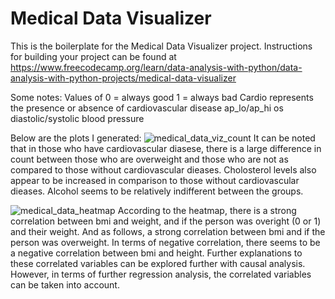 # Medical Data Visualizer

This is the boilerplate for the Medical Data Visualizer project. Instructions for building your project can be found at https://www.freecodecamp.org/learn/data-analysis-with-python/data-analysis-with-python-projects/medical-data-visualizer

Some notes: 
Values of 0 = always good
          1 = always bad
Cardio represents the presence or absence of cardiovascular disease
ap_lo/ap_hi os diastolic/systolic blood pressure

Below are the plots I generated: 
![medical_data_viz_count](https://github.com/user-attachments/assets/6ca06490-a584-43dc-b5ab-c4b0593651a0)
It can be noted that in those who have cardiovascular diasese, there is a large difference in count between those who are overweight and those who are not as compared to those without cardiovascular dieases. Cholosterol levels also appear to be increased in comparison to those without cardiovascular dieases. Alcohol seems to be relatively indifferent between the groups. 


![medical_data_heatmap](https://github.com/user-attachments/assets/17484212-3e8b-4e11-8d6f-e6cdee178706)
According to the heatmap, there is a strong correlation between bmi and weight, and if the person was overight (0 or 1) and their weight. And as follows, a strong correlation between bmi and if the person was overweight. In terms of negative correlation, there seems to be a negative correlation between bmi and height. Further explanations to these correlated variables can be explored further with causal analysis. However, in terms of further regression analysis, the correlated variables can be taken into account. 

